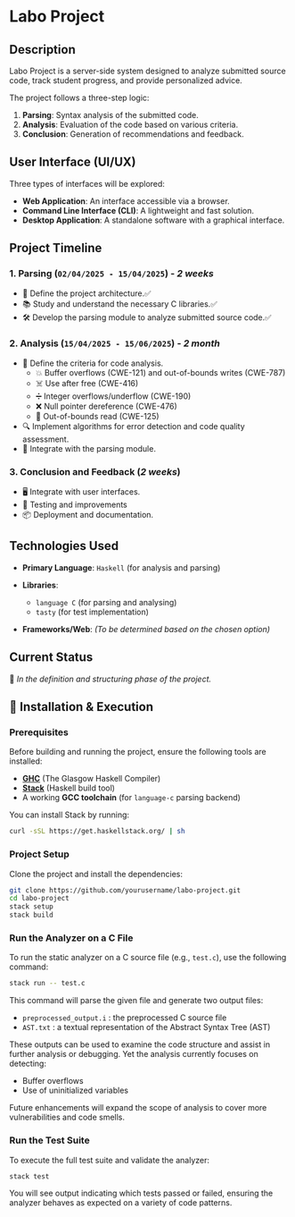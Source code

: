 # Labo Project

## Description
Labo Project is a server-side system designed to analyze submitted source code, track student progress, and provide personalized advice.

The project follows a three-step logic:
1. **Parsing**: Syntax analysis of the submitted code.
2. **Analysis**: Evaluation of the code based on various criteria.
3. **Conclusion**: Generation of recommendations and feedback.

## User Interface (UI/UX)
Three types of interfaces will be explored:
- **Web Application**: An interface accessible via a browser.
- **Command Line Interface (CLI)**: A lightweight and fast solution.
- **Desktop Application**: A standalone software with a graphical interface.

## Project Timeline
### 1. Parsing (`02/04/2025 - 15/04/2025`) - *2 weeks*
- 📌 Define the project architecture.✅
- 📚 Study and understand the necessary C libraries.✅
- 🛠 Develop the parsing module to analyze submitted source code.✅

### 2. Analysis (`15/04/2025 - 15/06/2025`) - *2 month*
- 📝 Define the criteria for code analysis.
  - 💥 Buffer overflows (CWE-121) and out-of-bounds writes (CWE-787)
  - ☠️ Use after free (CWE-416)
  - ➗ Integer overflows/underflow (CWE-190)
  - ❌ Null pointer dereference (CWE-476)
  - 👀 Out-of-bounds read (CWE-125)
- 🔍 Implement algorithms for error detection and code quality assessment.
- 🔗 Integrate with the parsing module.

### 3. Conclusion and Feedback (*2 weeks*)
- 🖥 Integrate with user interfaces.
- 🧪 Testing and improvements
- 📦 Deployment and documentation.

## Technologies Used
- **Primary Language**: `Haskell` (for analysis and parsing)
- **Libraries**: 
  - `language C` (for parsing and analysing)
  - `tasty` (for test implementation)

- **Frameworks/Web**: *(To be determined based on the chosen option)*

## Current Status
🔄 *In the definition and structuring phase of the project.*


## 🧰 Installation & Execution

### Prerequisites

Before building and running the project, ensure the following tools are installed:

- [**GHC**](https://www.haskell.org/ghc/) (The Glasgow Haskell Compiler)
- [**Stack**](https://docs.haskellstack.org/en/stable/README/) (Haskell build tool)
- A working **GCC toolchain** (for `language-c` parsing backend)

You can install Stack by running:

```bash
curl -sSL https://get.haskellstack.org/ | sh
```

### Project Setup

Clone the project and install the dependencies:

```bash
git clone https://github.com/yourusername/labo-project.git
cd labo-project
stack setup
stack build
```

### Run the Analyzer on a C File
To run the static analyzer on a C source file (e.g., `test.c`), use the following command:

```bash
stack run -- test.c
```

This command will parse the given file and generate two output files:

- `preprocessed_output.i` :  the preprocessed C source file
- `AST.txt` :  a textual representation of the Abstract Syntax Tree (AST)

These outputs can be used to examine the code structure and assist in further analysis or debugging.
Yet the analysis currently focuses on detecting:

- Buffer overflows
- Use of uninitialized variables

Future enhancements will expand the scope of analysis to cover more vulnerabilities and code smells.

### Run the Test Suite
To execute the full test suite and validate the analyzer:

```bash
stack test
```
You will see output indicating which tests passed or failed, ensuring the analyzer behaves as expected on a variety of code patterns.
